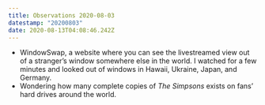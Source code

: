 ```yaml
---
title: Observations 2020-08-03
datestamp: "20200803"
date: 2020-08-13T04:08:46.242Z
---
```

- WindowSwap, a website where you can see the livestreamed view out of a stranger’s window somewhere else in the world. I watched for a few minutes and looked out of windows in Hawaii, Ukraine, Japan, and Germany.
- Wondering how many complete copies of *The Simpsons* exists on fans’ hard drives around the world.